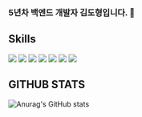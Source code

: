 ### 5년차 백엔드 개발자 김도형입니다. 👋

## Skills
<span>
  <img src="https://img.shields.io/badge/python-3776AB?style=flat-square&logo=Python&logoColor=white"/>
  <img src="https://img.shields.io/badge/django-092E20?style=flat-square&logo=Django&logoColor=white"/>
  <img src="https://img.shields.io/badge/celery-37814A?style=flat-square&logo=Celery&logoColor=white"/>
  <img src="https://img.shields.io/badge/mysql-4479A1?style=flat-square&logo=Mysql&logoColor=white"/>
  <img src="https://img.shields.io/badge/rabbitmq-FF6600?style=flat-square&logo=RabbitMQ&logoColor=white"/>
  <img src="https://img.shields.io/badge/amazonaws-232F3E?style=flat-square&logo=amazonaws&logoColor=white"/>
  <img src="https://img.shields.io/badge/githubactions-2088FF?style=flat-square&logo=githubactions&logoColor=white"/>
</span>
<br>  

  
## GITHUB STATS
![Anurag's GitHub stats](https://github-readme-stats.vercel.app/api?username=kimdh6792&show_icons=true&theme=dark)  
